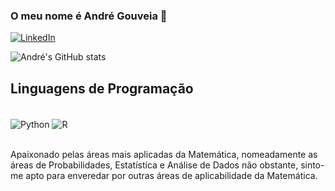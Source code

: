 ### O meu nome é André Gouveia 👋

[![LinkedIn](https://img.shields.io/badge/LinkedIn-0077B5?style=for-the-badge&logo=linkedin&logoColor=white)](https://www.linkedin.com/in/andrefgouveia/)

![André's GitHub stats](https://github-readme-stats.vercel.app/api?username=andre-gouveia&show_icons=true&theme=prussian)

## Linguagens de Programação

<div style="display: inline_block"><br/>
  <img align="center" alt="Python" src="https://img.shields.io/badge/Python-3776AB?style=for-the-badge&logo=python&logoColor=white" />
  <img align="center" alt="R" src="https://img.shields.io/badge/R-276DC3?style=for-the-badge&logo=r&logoColor=white" />
</div><br/>

Apaixonado pelas áreas mais aplicadas da Matemática, nomeadamente as áreas de Probabilidades, Estatística e Análise de Dados não obstante, sinto-me apto para enveredar por outras áreas de aplicabilidade da Matemática.
